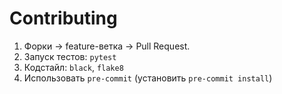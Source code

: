 # Contributing

1. Форки → feature-ветка → Pull Request.
2. Запуск тестов: `pytest`
3. Кодстайл: `black`, `flake8`
4. Использовать `pre-commit` (установить `pre-commit install`)
